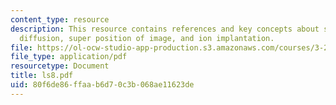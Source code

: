 ```yaml
---
content_type: resource
description: This resource contains references and key concepts about steady state
  diffusion, super position of image, and ion implantation.
file: https://ol-ocw-studio-app-production.s3.amazonaws.com/courses/3-21-kinetic-processes-in-materials-spring-2006/80f6de86ffaab6d70c3b068ae11623de_ls8.pdf
file_type: application/pdf
resourcetype: Document
title: ls8.pdf
uid: 80f6de86-ffaa-b6d7-0c3b-068ae11623de
---
```

